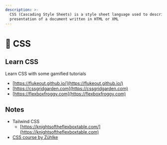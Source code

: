 ```yaml
---
description: >-
  CSS (Cascading Style Sheets) is a style sheet language used to describe the
  presentation of a document written in HTML or XML
---
```


# 🎨 CSS

## Learn CSS

Learn CSS with some gamified tutorials

* [https://flukeout.github.io/](https://flukeout.github.io/)
* [https://cssgridgarden.com](https://cssgridgarden.com)
* [https://flexboxfroggy.com](https://flexboxfroggy.com)

## Notes

* Tailwind CSS
  * [https://knightsoftheflexboxtable.com/](https://knightsoftheflexboxtable.com)
* [CSS course by Zühlke](https://webplatformz.github.io/css-course/)
